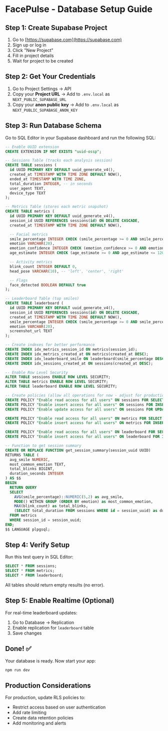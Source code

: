 # FacePulse - Database Setup Guide

## Step 1: Create Supabase Project

1. Go to [https://supabase.com](https://supabase.com)
2. Sign up or log in
3. Click "New Project"
4. Fill in project details
5. Wait for project to be created

## Step 2: Get Your Credentials

1. Go to Project Settings → API
2. Copy your **Project URL** → Add to `.env.local` as `NEXT_PUBLIC_SUPABASE_URL`
3. Copy your **anon public key** → Add to `.env.local` as `NEXT_PUBLIC_SUPABASE_ANON_KEY`

## Step 3: Run Database Schema

Go to SQL Editor in your Supabase dashboard and run the following SQL:

```sql
-- Enable UUID extension
CREATE EXTENSION IF NOT EXISTS "uuid-ossp";

-- Sessions Table (tracks each analysis session)
CREATE TABLE sessions (
  id UUID PRIMARY KEY DEFAULT uuid_generate_v4(),
  created_at TIMESTAMP WITH TIME ZONE DEFAULT NOW(),
  ended_at TIMESTAMP WITH TIME ZONE,
  total_duration INTEGER, -- in seconds
  user_agent TEXT,
  device_type TEXT
);

-- Metrics Table (stores each metric snapshot)
CREATE TABLE metrics (
  id UUID PRIMARY KEY DEFAULT uuid_generate_v4(),
  session_id UUID REFERENCES sessions(id) ON DELETE CASCADE,
  created_at TIMESTAMP WITH TIME ZONE DEFAULT NOW(),

  -- Facial metrics
  smile_percentage INTEGER CHECK (smile_percentage >= 0 AND smile_percentage <= 100),
  emotion VARCHAR(20),
  emotion_confidence INTEGER CHECK (emotion_confidence >= 0 AND emotion_confidence <= 100),
  age_estimate INTEGER CHECK (age_estimate >= 0 AND age_estimate <= 120),

  -- Activity metrics
  blink_count INTEGER DEFAULT 0,
  head_pose VARCHAR(10), -- 'left', 'center', 'right'

  -- Flags
  face_detected BOOLEAN DEFAULT true
);

-- Leaderboard Table (top smiles)
CREATE TABLE leaderboard (
  id UUID PRIMARY KEY DEFAULT uuid_generate_v4(),
  session_id UUID REFERENCES sessions(id) ON DELETE CASCADE,
  created_at TIMESTAMP WITH TIME ZONE DEFAULT NOW(),
  smile_percentage INTEGER CHECK (smile_percentage >= 0 AND smile_percentage <= 100),
  emotion VARCHAR(20),
  screenshot_url TEXT
);

-- Create indexes for better performance
CREATE INDEX idx_metrics_session_id ON metrics(session_id);
CREATE INDEX idx_metrics_created_at ON metrics(created_at DESC);
CREATE INDEX idx_leaderboard_smile ON leaderboard(smile_percentage DESC);
CREATE INDEX idx_sessions_created_at ON sessions(created_at DESC);

-- Enable Row Level Security
ALTER TABLE sessions ENABLE ROW LEVEL SECURITY;
ALTER TABLE metrics ENABLE ROW LEVEL SECURITY;
ALTER TABLE leaderboard ENABLE ROW LEVEL SECURITY;

-- Create policies (allow all operations for now - adjust for production)
CREATE POLICY "Enable read access for all users" ON sessions FOR SELECT USING (true);
CREATE POLICY "Enable insert access for all users" ON sessions FOR INSERT WITH CHECK (true);
CREATE POLICY "Enable update access for all users" ON sessions FOR UPDATE USING (true);

CREATE POLICY "Enable read access for all users" ON metrics FOR SELECT USING (true);
CREATE POLICY "Enable insert access for all users" ON metrics FOR INSERT WITH CHECK (true);

CREATE POLICY "Enable read access for all users" ON leaderboard FOR SELECT USING (true);
CREATE POLICY "Enable insert access for all users" ON leaderboard FOR INSERT WITH CHECK (true);

-- Function to get session summary
CREATE OR REPLACE FUNCTION get_session_summary(session_uuid UUID)
RETURNS TABLE (
  avg_smile NUMERIC,
  most_common_emotion TEXT,
  total_blinks BIGINT,
  duration_seconds INTEGER
) AS $$
BEGIN
  RETURN QUERY
  SELECT
    AVG(smile_percentage)::NUMERIC(5,2) as avg_smile,
    MODE() WITHIN GROUP (ORDER BY emotion) as most_common_emotion,
    MAX(blink_count) as total_blinks,
    (SELECT total_duration FROM sessions WHERE id = session_uuid) as duration_seconds
  FROM metrics
  WHERE session_id = session_uuid;
END;
$$ LANGUAGE plpgsql;
```

## Step 4: Verify Setup

Run this test query in SQL Editor:

```sql
SELECT * FROM sessions;
SELECT * FROM metrics;
SELECT * FROM leaderboard;
```

All tables should return empty results (no error).

## Step 5: Enable Realtime (Optional)

For real-time leaderboard updates:

1. Go to Database → Replication
2. Enable replication for `leaderboard` table
3. Save changes

## Done! ✅

Your database is ready. Now start your app:

```bash
npm run dev
```

## Production Considerations

For production, update RLS policies to:
- Restrict access based on user authentication
- Add rate limiting
- Create data retention policies
- Add monitoring and alerts
